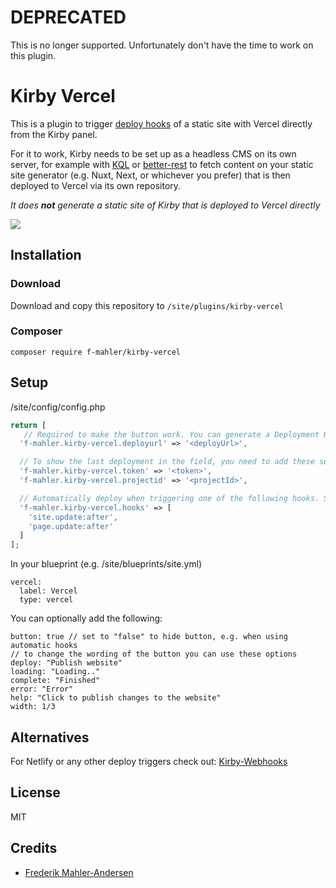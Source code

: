 # DEPRECATED

This is no longer supported. Unfortunately don't have the time to work on this plugin. 

# Kirby Vercel

This is a plugin to trigger [deploy hooks](https://vercel.com/docs/v2/more/deploy-hooks) of a static site with Vercel directly from the Kirby panel.

For it to work, Kirby needs to be set up as a headless CMS on its own server, for example with [KQL](https://github.com/getkirby/kql) or [better-rest](https://github.com/robinscholz/better-rest) to fetch content on your static site generator (e.g. Nuxt, Next, or whichever you prefer) that is then deployed to Vercel via its own repository.

_It does **not** generate a static site of Kirby that is deployed to Vercel directly_

![](kirby-vercel.gif)

## Installation

### Download

Download and copy this repository to `/site/plugins/kirby-vercel`

### Composer

```
composer require f-mahler/kirby-vercel
```

## Setup

/site/config/config.php

```php
return [
   // Required to make the button work. You can generate a Deployment Hook in Project Settings -> Git Integration in Vercel's Dashboard
  'f-mahler.kirby-vercel.deployurl' => '<deployUrl>',

  // To show the last deployment in the field, you need to add these settings
  'f-mahler.kirby-vercel.token' => '<token>',
  'f-mahler.kirby-vercel.projectid' => '<projectId>',

  // Automatically deploy when triggering one of the following hooks. See Kirby documentation for possible options
  'f-mahler.kirby-vercel.hooks' => [
    'site.update:after',
    'page.update:after'
  ]
];

```

In your blueprint (e.g. /site/blueprints/site.yml)

```
vercel:
  label: Vercel
  type: vercel
```

You can optionally add the following:

```
button: true // set to "false" to hide button, e.g. when using automatic hooks
// to change the wording of the button you can use these options
deploy: "Publish website"
loading: "Loading.."
complete: "Finished"
error: "Error"
help: "Click to publish changes to the website"
width: 1/3
```

## Alternatives

For Netlify or any other deploy triggers check out: [Kirby-Webhooks](https://github.com/pju-/kirby-webhooks)

## License

MIT

## Credits

- [Frederik Mahler-Andersen](https://github.com/f-mahler)
